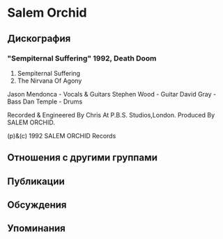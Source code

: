 # Salem Orchid



## Дискография

### "Sempiternal Suffering" 1992, Death Doom

1. Sempiternal Suffering
2. The Nirvana Of Agony

Jason Mendonca - Vocals & Guitars
Stephen Wood - Guitar
David Gray - Bass
Dan Temple - Drums

Recorded & Engineered By Chris At P.B.S. Studios,London.
Produced By SALEM ORCHID.

(p)&(c) 1992 SALEM ORCHID Records


## Отношения с другими группами


## Публикации


## Обсуждения


## Упоминания

